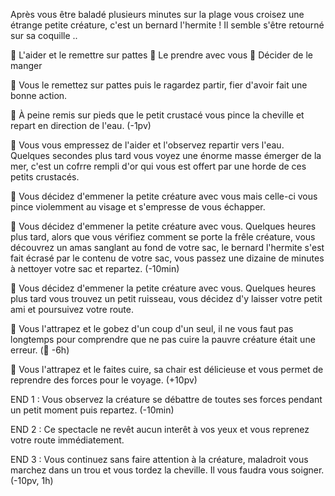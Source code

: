 Après vous être baladé plusieurs minutes sur la plage vous croisez une étrange petite créature, c'est un bernard l'hermite ! Il semble s'être retourné sur sa coquille ..

🤝 L'aider et le remettre sur pattes
💞 Le prendre avec vous
🍖 Décider de le manger

🤝 Vous le remettez sur pattes puis le ragardez partir, fier d'avoir fait une bonne action.

🤝 À peine remis sur pieds que le petit crustacé vous pince la cheville et repart en direction de l'eau. (-1pv)

🤝 Vous vous empressez de l'aider et l'observez repartir vers l'eau. Quelques secondes plus tard vous voyez une énorme masse émerger de la mer, c'est un cofrre rempli d'or qui vous est offert par une horde de ces petits crustacés.


💞 Vous décidez d'emmener la petite créature avec vous mais celle-ci vous pince violemment au visage et s'empresse de vous échapper.

💞 Vous décidez d'emmener la petite créature avec vous. Quelques heures plus tard, alors que vous vérifiez comment se porte la frêle créature, vous découvrez un amas sanglant au fond de votre sac, le bernard l'hermite s'est fait écrasé par le contenu de votre sac, vous passez une dizaine de minutes à nettoyer votre sac et repartez. (-10min)

💞 Vous décidez d'emmener la petite créature avec vous. Quelques heures plus tard vous trouvez un petit ruisseau, vous décidez d'y laisser votre petit ami et poursuivez votre route.


🍖 Vous l'attrapez et le gobez d'un coup d'un seul, il ne vous faut pas longtemps pour comprendre que ne pas cuire la pauvre créature était une erreur. (🤢 -6h)

🍖 Vous l'attrapez et le faites cuire, sa chair est délicieuse et vous permet de reprendre des forces pour le voyage. (+10pv)


END 1 : Vous observez la créature se débattre de toutes ses forces pendant un petit moment puis repartez. (-10min)

END 2 : Ce spectacle ne revêt aucun interêt à vos yeux et vous reprenez votre route immédiatement.

END 3 : Vous continuez sans faire attention à la créature, maladroit vous marchez dans un trou et vous tordez la cheville. Il vous faudra vous soigner. (-10pv, 1h)
